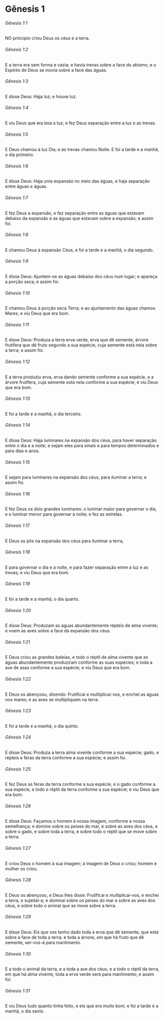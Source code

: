 # Gênesis 1

###### Gênesis 1:1

NO princípio criou Deus os céus e a terra.

###### Gênesis 1:2

E a terra era sem forma e vazia; e havia trevas sobre a face do abismo; e o Espírito de Deus se movia sobre a face das águas.

###### Gênesis 1:3

E disse Deus: Haja luz; e houve luz.

###### Gênesis 1:4

E viu Deus que era boa a luz; e fez Deus separação entre a luz e as trevas.

###### Gênesis 1:5

E Deus chamou à luz Dia; e às trevas chamou Noite. E foi a tarde e a manhã, o dia primeiro.

###### Gênesis 1:6

E disse Deus: Haja uma expansão no meio das águas, e haja separação entre águas e águas.

###### Gênesis 1:7

E fez Deus a expansão, e fez separação entre as águas que estavam debaixo da expansão e as águas que estavam sobre a expansão; e assim foi.

###### Gênesis 1:8

E chamou Deus à expansão Céus, e foi a tarde e a manhã, o dia segundo.

###### Gênesis 1:9

E disse Deus: Ajuntem-se as águas debaixo dos céus num lugar; e apareça a porção seca; e assim foi.

###### Gênesis 1:10

E chamou Deus à porção seca Terra; e ao ajuntamento das águas chamou Mares; e viu Deus que era bom.

###### Gênesis 1:11

E disse Deus: Produza a terra erva verde, erva que dê semente, árvore frutífera que dê fruto segundo a sua espécie, cuja semente está nela sobre a terra; e assim foi.

###### Gênesis 1:12

E a terra produziu erva, erva dando semente conforme a sua espécie, e a árvore frutífera, cuja semente está nela conforme a sua espécie; e viu Deus que era bom.

###### Gênesis 1:13

E foi a tarde e a manhã, o dia terceiro.

###### Gênesis 1:14

E disse Deus: Haja luminares na expansão dos céus, para haver separação entre o dia e a noite; e sejam eles para sinais e para tempos determinados e para dias e anos.

###### Gênesis 1:15

E sejam para luminares na expansão dos céus, para iluminar a terra; e assim foi.

###### Gênesis 1:16

E fez Deus os dois grandes luminares: o luminar maior para governar o dia, e o luminar menor para governar a noite; e fez as estrelas.

###### Gênesis 1:17

E Deus os pôs na expansão dos céus para iluminar a terra,

###### Gênesis 1:18

E para governar o dia e a noite, e para fazer separação entre a luz e as trevas; e viu Deus que era bom.

###### Gênesis 1:19

E foi a tarde e a manhã, o dia quarto.

###### Gênesis 1:20

E disse Deus: Produzam as águas abundantemente répteis de alma vivente; e voem as aves sobre a face da expansão dos céus.

###### Gênesis 1:21

E Deus criou as grandes baleias, e todo o réptil de alma vivente que as águas abundantemente produziram conforme as suas espécies; e toda a ave de asas conforme a sua espécie; e viu Deus que era bom.

###### Gênesis 1:22

E Deus os abençoou, dizendo: Frutificai e multiplicai-vos, e enchei as águas nos mares; e as aves se multipliquem na terra.

###### Gênesis 1:23

E foi a tarde e a manhã, o dia quinto.

###### Gênesis 1:24

E disse Deus: Produza a terra alma vivente conforme a sua espécie; gado, e répteis e feras da terra conforme a sua espécie; e assim foi.

###### Gênesis 1:25

E fez Deus as feras da terra conforme a sua espécie, e o gado conforme a sua espécie, e todo o réptil da terra conforme a sua espécie; e viu Deus que era bom.

###### Gênesis 1:26

E disse Deus: Façamos o homem à nossa imagem, conforme a nossa semelhança; e domine sobre os peixes do mar, e sobre as aves dos céus, e sobre o gado, e sobre toda a terra, e sobre todo o réptil que se move sobre a terra.

###### Gênesis 1:27

E criou Deus o homem à sua imagem; à imagem de Deus o criou; homem e mulher os criou.

###### Gênesis 1:28

E Deus os abençoou, e Deus lhes disse: Frutificai e multiplicai-vos, e enchei a terra, e sujeitai-a; e dominai sobre os peixes do mar e sobre as aves dos céus, e sobre todo o animal que se move sobre a terra.

###### Gênesis 1:29

E disse Deus: Eis que vos tenho dado toda a erva que dê semente, que está sobre a face de toda a terra; e toda a árvore, em que há fruto que dê semente, ser-vos-á para mantimento.

###### Gênesis 1:30

E a todo o animal da terra, e a toda a ave dos céus, e a todo o réptil da terra, em que há alma vivente, toda a erva verde será para mantimento; e assim foi.

###### Gênesis 1:31

E viu Deus tudo quanto tinha feito, e eis que era muito bom; e foi a tarde e a manhã, o dia sexto.


